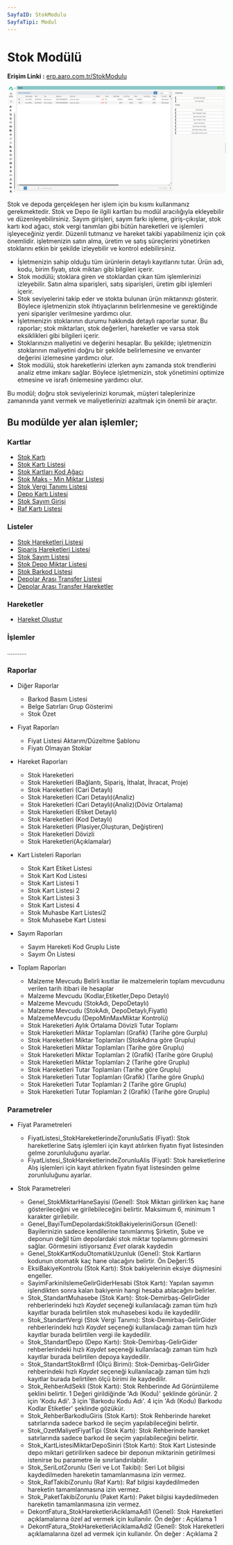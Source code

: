 ```yaml
---
SayfaID: StokModulu
SayfaTipi: Modul
---
```


# Stok Modülü

**Erişim Linki :** [erp.aaro.com.tr/StokModulu](https://erp.aaro.com.tr/StokModulu)

[![Image](../Stok/icindekiler.png)](stok)

Stok ve depoda gerçekleşen her işlem için bu kısmı kullanmanız gerekmektedir. 
Stok ve Depo ile ilgili kartları bu modül aracılığıyla ekleyebilir ve düzenleyebilirsiniz.
Sayım girişleri, sayım farkı işleme, giriş-çıkışlar, stok kartı kod ağacı, stok vergi tanımları gibi bütün hareketleri ve işlemleri işleyeceğiniz yerdir. 
Düzenli tutmanız ve hareket takibi yapabilmeniz için çok önemlidir.
işletmenizin satın alma, üretim ve satış süreçlerini yönetirken stoklarını etkin bir şekilde izleyebilir ve kontrol edebilirsiniz.

- İşletmenizin sahip olduğu tüm ürünlerin detaylı kayıtlarını tutar. Ürün adı, kodu, birim fiyatı, stok miktarı gibi bilgileri içerir.
- Stok modülü; stoklara giren ve stoklardan çıkan tüm işlemlerinizi izleyebilir. Satın alma siparişleri, satış siparişleri, üretim gibi işlemleri içerir.
- Stok seviyelerini takip eder ve stokta bulunan ürün miktarınızı gösterir. Böylece işletmenizin stok ihtiyaçlarının belirlenmesine ve gerektiğinde yeni siparişler verilmesine yardımcı olur.
- İşletmenizin stoklarının durumu hakkında detaylı raporlar sunar. Bu raporlar; stok miktarları, stok değerleri, hareketler ve varsa stok eksiklikleri gibi bilgileri içerir.
- Stoklarınızın maliyetini ve değerini hesaplar. Bu şekilde; işletmenizin stoklarının maliyetini doğru bir şekilde belirlemesine ve envanter değerini izlemesine yardımcı olur.
- Stok modülü, stok hareketlerini izlerken aynı zamanda stok trendlerini analiz etme imkanı sağlar. Böylece işletmenizin, stok yönetimini optimize etmesine ve israfı önlemesine yardımcı olur.


Bu modül; doğru stok seviyelerinizi korumak, müşteri taleplerinize zamanında yanıt vermek ve maliyetlerinizi azaltmak için önemli bir araçtır.

## Bu modülde yer alan işlemler;

### Kartlar

- [Stok Kartı](../Stok/StokKarti.md)
- [Stok Kartı Listesi](../Stok/StokKartiListesi.md)
- [Stok Kartları Kod Ağacı](../Stok/StokKartiListesi.md)
- [Stok Maks - Min Miktar Listesi]()
- [Stok Vergi Tanımı Listesi]()
- [Depo Kartı Listesi]() 
- [Stok Sayım Girişi]()
- [Raf Kartı Listesi]()

### Listeler 

- [Stok Hareketleri Listesi](../Stok/StokHareketleriListesi.md)
- [Sipariş Hareketleri Listesi]()
- [Stok Sayım Listesi]()
- [Stok Depo Miktar Listesi]()
- [Stok Barkod Listesi]()
- [Depolar Arası Transfer Listesi]()
- [Depolar Arası Transfer Hareketler]()

### Hareketler

- [Hareket Oluştur](../Stok/HareketOlustur.md)

### İşlemler

...........

### Raporlar

- Diğer Raporlar
	- Barkod Basım Listesi
	- Belge Satırları Grup Gösterimi
	- Stok Özet

- Fiyat Raporları
	- Fiyat Listesi Aktarım/Düzeltme Şablonu 	 	
	- Fiyatı Olmayan Stoklar

- Hareket Raporları
	- Stok Hareketleri
	- Stok Hareketleri (Bağlantı, Sipariş, İthalat, İhracat, Proje)
	- Stok Hareketleri (Cari Detaylı)	
	- Stok Hareketleri (Cari Detaylı)(Analiz)	
	- Stok Hareketleri (Cari Detaylı)(Analiz)(Döviz Ortalama)
	- Stok Hareketleri (Etiket Detaylı)
	- Stok Hareketleri (Kod Detaylı)
	- Stok Hareketleri (Plasiyer,Oluşturan, Değiştiren)
	- Stok Hareketleri Dövizli	
	- Stok Hareketleri(Açıklamalar)

- Kart Listeleri Raporları
	- Stok Kart Etiket Listesi
	- Stok Kart Kod Listesi		
	- Stok Kart Listesi 1	
	- Stok Kart Listesi 2	
	- Stok Kart Listesi 3	
	- Stok Kart Listesi 4	
	- Stok Muhasbe Kart Listesi2
	- Stok Muhasebe Kart Listesi

- Sayım Raporları
	- Sayım Hareketi Kod Gruplu Liste	
	- Sayım Ön Listesi

- Toplam Raporları
	- Malzeme Mevcudu	Belirli kısıtlar ile malzemelerin toplam mevcudunu verilen tarih itibari ile hesaplar
	- Malzeme Mevcudu (Kodlar,Etiketler,Depo Detaylı)
	- Malzeme Mevcudu (StokAdı, DepoDetaylı)
	- Malzeme Mevcudu (StokAdı, DepoDetaylı,Fiyatlı)
	- MalzemeMevcudu (DepoMinMaxMiktar Kontrolü)
	- Stok Hareketleri Aylık Ortalama Dövizli Tutar Toplamı
	- Stok Hareketleri Miktar Toplamları (Grafik) (Tarihe göre Gurplu)
	- Stok Hareketleri Miktar Toplamları (StokAdına göre Gruplu)
	- Stok Hareketleri Miktar Toplamları (Tarihe göre Gruplu)
	- Stok Hareketleri Miktar Toplamları 2 (Grafik) (Tarihe göre Gruplu)
	- Stok Hareketleri Miktar Toplamları 2 (Tarihe göre Gruplu)
	- Stok Hareketleri Tutar Toplamları (Tarihe göre Gruplu)
	- Stok Hareketleri Tutar Toplamları (Grafik) (Tarihe göre Gruplu)
	- Stok Hareketleri Tutar Toplamları 2 (Tarihe göre Gruplu)
	- Stok Hareketleri Tutar Toplamları 2 (Grafik) (Tarihe göre Gruplu)


### Parametreler

- Fiyat Parametreleri
	- FiyatListesi_StokHareketlerindeZorunluSatis (Fiyat): Stok hareketlerine Satış işlemleri için kayıt atılırken fiyatın fiyat listesinden gelme zorunluluğunu ayarlar.
	- FiyatListesi_StokHareketlerindeZorunluAlis (Fiyat): Stok hareketlerine Alış işlemleri için kayıt atılırken fiyatın fiyat listesinden gelme zorunluluğunu ayarlar.

- Stok Parametreleri
	- Genel_StokMiktarHaneSayisi (Genel): Stok Miktarı girilirken kaç hane gösterileceğini ve girilebileceğini belirtir. Maksimum 6, minimum 1 karakter girilebilir.
	- Genel_BayiTumDepolardakiStokBakiyeleriniGorsun (Genel): Bayilerinizin sadece kendilerine tanımlanmış Şirketin, Şube ve deponun değil tüm depolardaki stok miktar toplamını görmesini sağlar. Görmesini istiyorsanız *Evet* olarak kaydedin
	- Genel_StokKartKoduOtomatikUzunluk (Genel): Stok Kartların kodunun otomatik kaç hane olacağını belirtir. Ön Değeri:15
	- EksiBakiyeKontrolu (Stok Kartı): Stok bakiyelerinin eksiye düşmesini engeller.
	- SayimFarkiniIslemeGelirGiderHesabi (Stok Kartı): Yapılan sayımın işlendikten sonra kalan bakiyenin hangi hesaba atılacağını belirler.
	- Stok_StandartMuhasebe (Stok Kartı): Stok-Demirbaş-GelirGider rehberlerindeki hızlı *Kaydet* seçeneği kullanılacağı zaman tüm hızlı kayıtlar burada belirtilen stok muhasebesi kodu ile kaydedilir.
	- Stok_StandartVergi (Stok Vergi Tanımı): Stok-Demirbaş-GelirGider rehberlerindeki hızlı *Kaydet* seçeneği kullanılacağı zaman tüm hızlı kayıtlar burada belirtilen vergi ile kaydedilir.
	- Stok_StandartDepo (Depo Kartı): Stok-Demirbaş-GelirGider rehberlerindeki hızlı *Kaydet* seçeneği kullanılacağı zaman tüm hızlı kayıtlar burada belirtilen depoya kaydedilir.
	- Stok_StandartStokBrm1 (Ölçü Birimi): Stok-Demirbaş-GelirGider rehberindeki hızlı *Kaydet* seçeneği kullanılacağı zaman tüm hızlı kayıtlar burada belirtilen ölçü birimi ile kaydedilir.
	- Stok_RehberAdSekli (Stok Kartı): Stok Rehberinde Ad Görüntüleme şeklini belirtir. 1 Değeri girildiğinde 'Adı (Kodu)' şeklinde görünür. 2 için 'Kodu Adi'. 3 için 'Barkodu Kodu Adı'. 4 için 'Adı (Kodu) Barkodu Kodlar Etiketler' şeklinde gözükür.
	- Stok_RehberBarkodluGiris (Stok Kartı): Stok Rehberinde hareket satırlarında sadece barkod ile seçim yapılabileceğini belirtir.
	- Stok_OzetMaliyetFiyatTipi (Stok Kartı): Stok Rehberinde hareket satırlarında sadece barkod ile seçim yapılabileceğini belirtir.
	- Stok_KartListesiMiktarDepoSiniri (Stok Kartı): Stok Kart Listesinde depo miktari getirilirken sadece bir deponun miktarinin getirilmesi istenirse bu parametre ile sınırlandırılabilir.
	- Stok_SeriLotZorunlu (Seri ve Lot Takibi): Seri Lot bilgisi kaydedilmeden hareketin tamamlanmasına izin vermez.
	- Stok_RafTakibiZorunlu (Raf Kartı): Raf bilgisi kaydedilmeden hareketin tamamlanmasına izin vermez.
	- Stok_PaketTakibiZorunlu (Paket Kartı): Paket bilgisi kaydedilmeden hareketin tamamlanmasına izin vermez.
	- DekontFatura_StokHareketleriAciklamaAdi1 (Genel): Stok Hareketleri açıklamalarına özel ad vermek için kullanılır. Ön değer : Açıklama 1
	- DekontFatura_StokHareketleriAciklamaAdi2 (Genel): Stok Hareketleri açıklamalarına özel ad vermek için kullanılır. Ön değer : Açıklama 2
